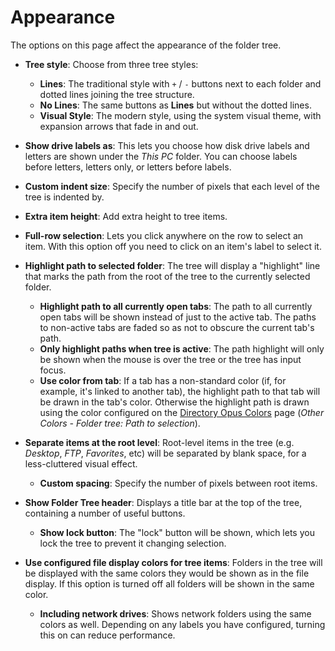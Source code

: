 # Appearance

The options on this page affect the appearance of the folder tree.

- **Tree style**: Choose from three tree styles:
  - **Lines**: The traditional style with `+` / `-` buttons next to each folder and dotted lines joining the tree structure.
  - **No Lines**: The same buttons as **Lines** but without the dotted lines.
  - **Visual Style**: The modern style, using the system visual theme, with expansion arrows that fade in and out.
- **Show drive labels as**: This lets you choose how disk drive labels and letters are shown under the *This PC* folder. You can choose labels before letters, letters only, or letters before labels.
- **Custom indent size**: Specify the number of pixels that each level of the tree is indented by.
- **Extra item height**: Add extra height to tree items.
- **Full-row selection**: Lets you click anywhere on the row to select an item. With this option off you need to click on an item's label to select it. 
- **Highlight path to selected folder**: The tree will display a "highlight" line that marks the path from the root of the tree to the currently selected folder.
  - **Highlight path to all currently open tabs**: The path to all currently open tabs will be shown instead of just to the active tab. The paths to non-active tabs are faded so as not to obscure the current tab's path.
  - **Only highlight paths when tree is active**: The path highlight will only be shown when the mouse is over the tree or the tree has input focus.
  - **Use color from tab**: If a tab has a non-standard color (if, for example, it's linked to another tab), the highlight path to that tab will be drawn in the tab's color. Otherwise the highlight path is drawn using the color configured on the [Directory Opus Colors](../colors_and_fonts/directory_opus_colors.md) page (*Other Colors - Folder tree: Path to selection*).

- **Separate items at the root level**: Root-level items in the tree (e.g. *Desktop*, *FTP*, *Favorites*, etc) will be separated by blank space, for a less-cluttered visual effect.
  - **Custom spacing**: Specify the number of pixels between root items.
- **Show Folder Tree header**: Displays a title bar at the top of the tree, containing a number of useful buttons.
  - **Show lock button**: The "lock" button will be shown, which lets you lock the tree to prevent it changing selection.
- **Use configured file display colors for tree items**: Folders in the tree will be displayed with the same colors they would be shown as in the file display. If this option is turned off all folders will be shown in the same color.
  - **Including network drives**: Shows network folders using the same colors as well. Depending on any labels you have configured, turning this on can reduce performance.
